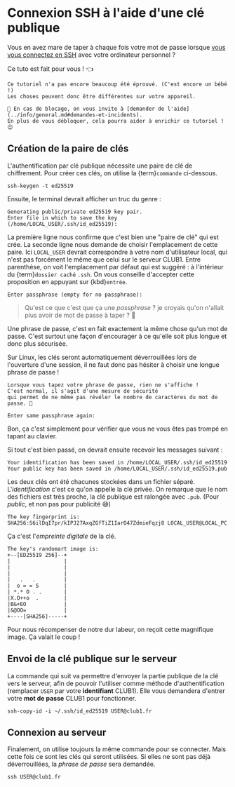 Connexion SSH à l'aide d'une clé publique
=========================================

Vous en avez mare de taper à chaque fois votre mot de passe
lorsque [vous vous connectez en SSH](/services/ssh.md) avec votre ordinateur personnel ?

Ce tuto est fait pour vous ! 👈️

```{warning}
Ce tutoriel n'a pas encore beaucoup été éprouvé. (C'est encore un bébé !)
Les choses peuvent donc être différentes sur votre appareil.

🛟 En cas de blocage, on vous invite à [demander de l'aide](../info/general.md#demandes-et-incidents).
En plus de vous débloquer, cela pourra aider à enrichir ce tutoriel ! 😉
```


Création de la paire de clés
----------------------------

L'authentification par clé publique nécessite une paire de clé de chiffrement.
Pour créer ces clés, on utilise la {term}`commande` ci-dessous.

    ssh-keygen -t ed25519

Ensuite, le terminal devrait afficher un truc du genre :

    Generating public/private ed25519 key pair.
    Enter file in which to save the key (/home/LOCAL_USER/.ssh/id_ed25519):

La première ligne nous confirme que c'est bien une "paire de clé" qui est crée.
La seconde ligne nous demande de choisir l'emplacement de cette paire.
Ici `LOCAL_USER` devrait correspondre à votre nom d'utilisateur local,
qui n'est pas forcément le même que celui sur le serveur CLUB1.
Entre parenthèse, on voit l'emplacement par défaut qui est suggéré : à l'intérieur du {term}`dossier caché` `.ssh`.
On vous conseille d'accepter cette proposition en appuyant sur {kbd}`entrée`.

    Enter passphrase (empty for no passphrase): 

> Qu'est ce que c'est que ça une _passphrase_ ?
> je croyais qu'on n'allait plus avoir de mot de passe à taper ? 🫤

Une phrase de passe, c'est en fait exactement la même chose qu'un mot de passe.
C'est surtout une façon d'encourager à ce qu'elle soit plus longue et donc plus sécurisée.

Sur Linux, les clés seront automatiquement déverrouillées lors de l'ouverture d'une session,
il ne faut donc pas hésiter à choisir une longue phrase de passe !

```{attention}
Lorsque vous tapez votre phrase de passe, rien ne s'affiche !
C'est normal, il s'agit d'une mesure de sécurité
qui permet de ne même pas révéler le nombre de caractères du mot de passe. 🤫
```

    Enter same passphrase again:

Bon, ça c'est simplement pour vérifier que vous ne vous êtes pas trompé en tapant au clavier.

Si tout c'est bien passé, on devrait ensuite recevoir les messages suivant :

    Your identification has been saved in /home/LOCAL_USER/.ssh/id_ed25519
    Your public key has been saved in /home/LOCAL_USER/.ssh/id_ed25519.pub

Les deux clés ont été chacunes stockées dans un fichier séparé.
L'_identification_ c'est ce qu'on appelle la clé privée.
On remarque que le nom des fichiers est très proche, la clé publique est ralongée avec `.pub`.
(Pour _public_, et non pas pour publicité 😅)

    The key fingerprint is:
    SHA256:S6ilDqI7pr/kIPJ27AxqZGfTiZ1IarO47ZdmieFqzj8 LOCAL_USER@LOCAL_PC

Ça c'est l'_empreinte digitale_ de la clé.

    The key's randomart image is:
    +--[ED25519 256]--+
    |                 |
    |                 |
    |                 |
    |   .   .         |
    |  o = = S        |
    | *.* O . .       |
    |X.O++o  .        |
    |B&+EO            |
    |&@OO=            |
    +----[SHA256]-----+

Pour nous récompenser de notre dur labeur, on reçoit cette magnifique image.
Ça valait le coup !


Envoi de la clé publique sur le serveur
---------------------------------------

La commande qui suit va permettre d'envoyer la partie publique de la clé vers
le serveur, afin de pouvoir l'utiliser comme méthode d'authentification
(remplacer `USER` par votre **identifiant** CLUB1).
Elle vous demandera d'entrer votre **mot de passe** CLUB1 pour fonctionner.

    ssh-copy-id -i ~/.ssh/id_ed25519 USER@club1.fr



Connexion au serveur
--------------------


Finalement, on utilise toujours la même commande pour se connecter.
Mais cette fois ce sont les clés qui seront utilisées.
Si elles ne sont pas déjà déverrouillées, la _phrase de passe_ sera demandée.

    ssh USER@club1.fr
